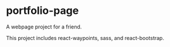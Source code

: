 # portfolio-page
 A webpage project for a friend.
 
 This project includes react-waypoints, sass, and react-bootstrap.
